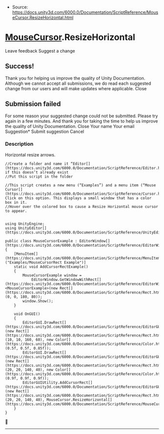 * Source: https://docs.unity3d.com/6000.0/Documentation/ScriptReference/MouseCursor.ResizeHorizontal.html

#  [MouseCursor](https://docs.unity3d.com/6000.0/Documentation/ScriptReference/MouseCursor.html).ResizeHorizontal
Leave feedback
Suggest a change
## Success!
Thank you for helping us improve the quality of Unity Documentation. Although we cannot accept all submissions, we do read each suggested change from our users and will make updates where applicable.
Close
## Submission failed
For some reason your suggested change could not be submitted. Please <a>try again</a> in a few minutes. And thank you for taking the time to help us improve the quality of Unity Documentation.
Close
Your name Your email Suggestion* Submit suggestion
Cancel
### Description
Horizontal resize arrows.
```
//Create a folder and name it “Editor[](https://docs.unity3d.com/6000.0/Documentation/ScriptReference/Editor.html)” if this doesn’t already exist
//Put this script in the folder  
  
//This script creates a new menu (“Examples”) and a menu item (“Mouse Cursor[](https://docs.unity3d.com/6000.0/Documentation/ScriptReference/Cursor.html)”). Click on this option. This displays a small window that has a color box in it.
//Hover over the colored box to cause a Resize Horizontal mouse cursor to appear.  
  

using UnityEngine;
using UnityEditor[](https://docs.unity3d.com/6000.0/Documentation/ScriptReference/UnityEditor.html);  
  
public class MouseCursorExample : EditorWindow[](https://docs.unity3d.com/6000.0/Documentation/ScriptReference/EditorWindow.html)
{
    [MenuItem[](https://docs.unity3d.com/6000.0/Documentation/ScriptReference/MenuItem.html)("Examples/MouseCursorRect Example")]
    static void AddCursorRectExample()
    {
        MouseCursorExample window =
            EditorWindow.GetWindowWithRect[](https://docs.unity3d.com/6000.0/Documentation/ScriptReference/EditorWindow.GetWindowWithRect.html)<MouseCursorExample>(new Rect[](https://docs.unity3d.com/6000.0/Documentation/ScriptReference/Rect.html)(0, 0, 180, 80));
        window.Show();
    }  
  
    void OnGUI()
    {
        EditorGUI.DrawRect[](https://docs.unity3d.com/6000.0/Documentation/ScriptReference/EditorGUI.DrawRect.html)(new Rect[](https://docs.unity3d.com/6000.0/Documentation/ScriptReference/Rect.html)(10, 10, 160, 60), new Color[](https://docs.unity3d.com/6000.0/Documentation/ScriptReference/Color.html)(0.5f, 0.5f, 0.85f));
        EditorGUI.DrawRect[](https://docs.unity3d.com/6000.0/Documentation/ScriptReference/EditorGUI.DrawRect.html)(new Rect[](https://docs.unity3d.com/6000.0/Documentation/ScriptReference/Rect.html)(20, 20, 140, 40), new Color[](https://docs.unity3d.com/6000.0/Documentation/ScriptReference/Color.html)(0.9f, 0.9f, 0.9f));
        EditorGUIUtility.AddCursorRect[](https://docs.unity3d.com/6000.0/Documentation/ScriptReference/EditorGUIUtility.AddCursorRect.html)(new Rect[](https://docs.unity3d.com/6000.0/Documentation/ScriptReference/Rect.html)(20, 20, 140, 40), MouseCursor.ResizeHorizontal[](https://docs.unity3d.com/6000.0/Documentation/ScriptReference/MouseCursor.ResizeHorizontal.html));
    }
}

```

* * *
